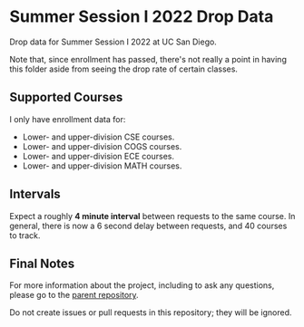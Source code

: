 # Summer Session I 2022 Drop Data
Drop data for Summer Session I 2022 at UC San Diego. 

Note that, since enrollment has passed, there's not really a point in having this folder aside from seeing the drop rate of certain classes.

## Supported Courses
I only have enrollment data for:
- Lower- and upper-division CSE courses.
- Lower- and upper-division COGS courses.
- Lower- and upper-division ECE courses.
- Lower- and upper-division MATH courses.

## Intervals
Expect a roughly **4 minute interval** between requests to the same course. In general, there is now a 6 second delay between requests, and 40 courses to track.

## Final Notes
For more information about the project, including to ask any questions, please go to the [parent repository](https://github.com/ewang2002/UCSDHistEnrollData). 

Do not create issues or pull requests in this repository; they will be ignored. 